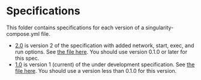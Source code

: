 # Specifications

This folder contains specifications for each version of a singularity-compose.yml file.

  - [2.0](spec/spec-2.0.md) is version 2 of the specification with added network, start, exec, and run options. See [the file here](https://github.com/singularityhub/singularity-compose/tree/master/docs/spec/spec-2.0.md). You should use version 0.1.0 or later for this spec.
 - [1.0](spec/spec-1.0.md) is version 1 (current) of the under development specification. See [the file here](https://github.com/singularityhub/singularity-compose/tree/master/docs/spec/spec-1.0.md). You should use a version less than 0.1.0 for this version.


